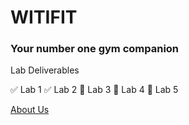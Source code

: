 # WITIFIT 
### Your number one gym companion

Lab Deliverables 

✅ Lab 1
✅ Lab 2
🔲 Lab 3
🔲 Lab 4
🔲 Lab 5

[About Us](https://github.com/suenalaba/womenintech/tree/main/docs)
